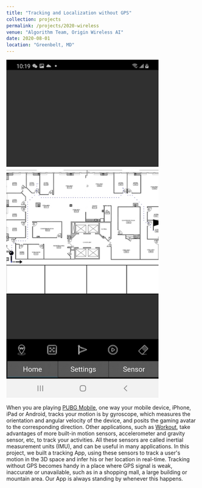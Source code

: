 ```yaml
---
title: "Tracking and Localization without GPS"
collection: projects
permalink: /projects/2020-wireless
venue: "Algorithm Team, Origin Wireless AI"
date: 2020-08-01
location: "Greenbelt, MD"
---
```


<img src="/projects/p1-tracking.jpg" width="400">

When you are playing [PUBG Mobile](https://www.pubgmobile.com/en-US/), one way your mobile device, iPhone, iPad or Android, tracks your motion is by gyroscope, which measures the orientation and angular velocity of the device, and posits the gaming avatar to the corresponding direction. Other applications, such as [Workout](https://support.apple.com/en-us/HT204523), take advantages of more built-in motion sensors, accelerometer and gravity sensor, etc, to track your activities. All these sensors are called inertial measurement units (IMU), and can be useful in many applications. In this project, we built a tracking App, using these sensors to track a user's motion in the 3D space and infer his or her location in real-time. Tracking without GPS becomes handy in a place where GPS signal is weak, inaccurate or unavailable, such as in a shopping mall, a large building or mountain area. Our App is always standing by whenever this happens.